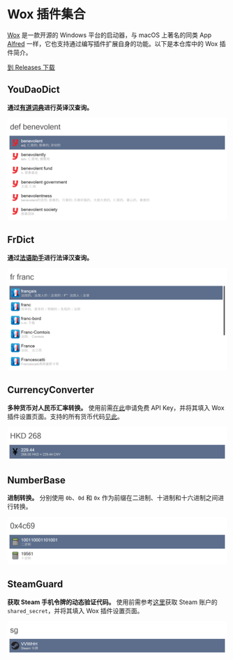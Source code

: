 # Wox 插件集合

[Wox](http://www.wox.one/) 是一款开源的 Windows 平台的启动器，与 macOS 上著名的同类 App [Alfred](https://www.alfredapp.com/) 一样，它也支持通过编写插件扩展自身的功能。以下是本仓库中的 Wox 插件简介。

[到 Releases 下载](https://github.com/JeziL/WoxPlugins/releases/latest)

## YouDaoDict

**通过[有道词典](https://www.youdao.com/)进行英译汉查询。**

![YouDaoDict](.github/img/YouDaoDict.png)

## FrDict

**通过[法语助手](http://www.frdic.com/)进行法译汉查询。**

![FrDict](.github/img/FrDict.png)

## CurrencyConverter

**多种货币对人民币汇率转换。** 使用前需[在此](https://free.currencyconverterapi.com/free-api-key)申请免费 API Key，并将其填入 Wox 插件设置页面。支持的所有货币代码[见此](https://github.com/JeziL/WoxPlugins/blob/master/CurrencyConverter/CurrencyConverter.cs#L15)。

![CurrencyConverter](.github/img/CurrencyConverter.png)

## NumberBase

**进制转换。** 分别使用 `0b`、`0d` 和 `0x` 作为前缀在二进制、十进制和十六进制之间进行转换。

![NumberBase](.github/img/NumberBase.png)

## SteamGuard

**获取 Steam 手机令牌的动态验证代码。** 使用前需参考[这里](https://github.com/SteamTimeIdler/stidler/wiki/Getting-your-%27shared_secret%27-code-for-use-with-Auto-Restarter-on-Mobile-Authentication)获取 Steam 账户的 `shared_secret`，并将其填入 Wox 插件设置页面。

![SteamGuard](.github/img/SteamGuard.png)
